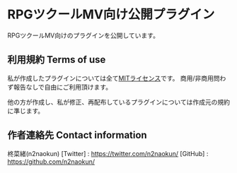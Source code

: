# RPGツクールMV向け公開プラグイン

RPGツクールMV向けのプラグインを公開しています。

## 利用規約 Terms of use
私が作成したプラグインについては全て[MITライセンス](https://github.com/n2naokun/RPGMaker-MV/blob/master/LICENSE.txt)です。
商用/非商用問わず報告なしで自由にご利用頂けます。

他の方が作成し、私が修正、再配布しているプラグインについては作成元の規約に準じます。

## 作者連絡先 Contact information
柊菜緒(n2naokun)
[Twitter] : <https://twitter.com/n2naokun/>
[GitHub]  : <https://github.com/n2naokun/>
